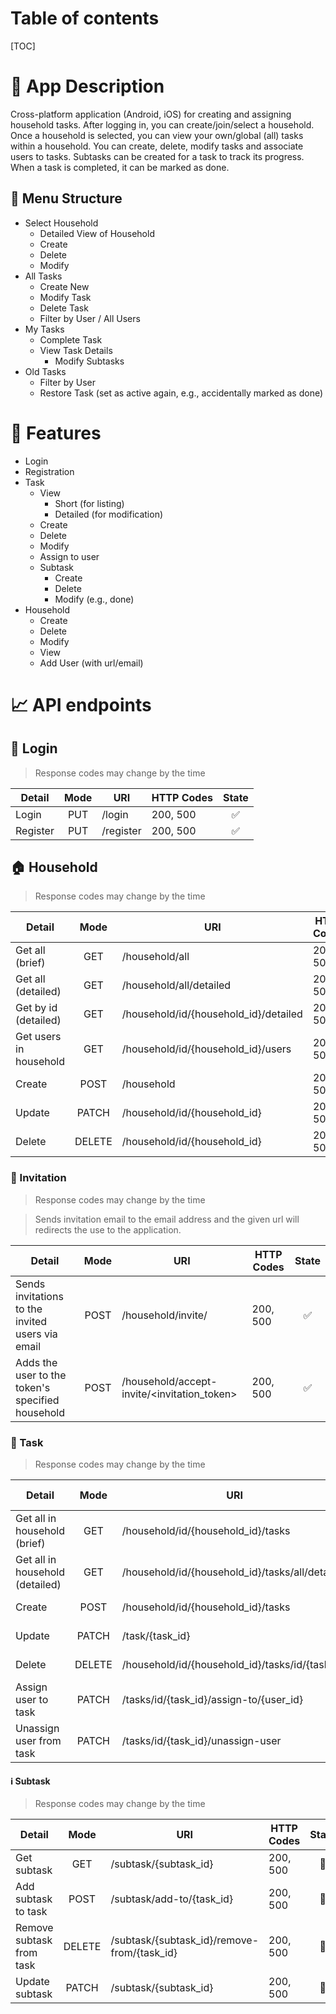 # Table of contents
[TOC]

# :page_facing_up: App Description
Cross-platform application (Android, iOS) for creating and assigning household tasks. After logging in, you can create/join/select a household. Once a household is selected, you can view your own/global (all) tasks within a household. You can create, delete, modify tasks and associate users to tasks. Subtasks can be created for a task to track its progress. When a task is completed, it can be marked as done.

## :open_file_folder: Menu Structure
- Select Household
  - Detailed View of Household
  - Create
  - Delete
  - Modify
- All Tasks
  - Create New
  - Modify Task
  - Delete Task
  - Filter by User / All Users
- My Tasks
  - Complete Task
  - View Task Details
    - Modify Subtasks
- Old Tasks
  - Filter by User
  - Restore Task (set as active again, e.g., accidentally marked as done)

# :pushpin: Features
- Login
- Registration
- Task
  - View
    - Short (for listing)
    - Detailed (for modification)
  - Create
  - Delete
  - Modify
  - Assign to user
  - Subtask
    - Create
    - Delete
    - Modify (e.g., done)
- Household
  - Create
  - Delete
  - Modify
  - View
  - Add User (with url/email)

# :chart_with_upwards_trend: API endpoints

## :door: Login
> Response codes may change by the time

| Detail          | Mode | URI        | HTTP Codes  | State |
|-----------------|:----:|------------|-------------|:-----:|
| Login           | PUT  | /login     | 200, 500    | :white_check_mark:
| Register        | PUT  | /register  | 200, 500    | :white_check_mark:

## :house: Household
> Response codes may change by the time

| Detail                     | Mode  | URI                              | HTTP Codes  | State |
|----------------------------|:-------:|----------------------------------|-------------|:----------:|
| Get all (brief)            | GET   | /household/all                       | 200, 500    | :white_check_mark: |
| Get all (detailed)         | GET   | /household/all/detailed              | 200, 500    | :white_check_mark: |
| Get by id (detailed)       | GET   | /household/id/{household_id}/detailed        | 200, 500    | :white_check_mark: |
| Get users in household     | GET   | /household/id/{household_id}/users        | 200, 500    | :white_check_mark: |
| Create                     | POST  | /household                       | 200, 500    | :white_check_mark: |
| Update                     | PATCH | /household/id/{household_id}        | 200, 500    | :white_check_mark: |
| Delete                     | DELETE| /household/id/{household_id}        | 200, 500    | :white_check_mark: |

### :love_letter: Invitation
> Response codes may change by the time

> Sends invitation email to the email address and the given url will redirects the use to the application.

| Detail                                | Mode  | URI                                    | HTTP Codes  | State |
|----------------------------|:-------:|----------------------------------|-------------|:----------:|
Sends invitations to the invited users via email | POST | /household/invite/ | 200, 500 | :white_check_mark:
Adds the user to the token's specified household | POST | /household/accept-invite/<invitation_token> | 200, 500 | :white_check_mark:

### :date: Task
> Response codes may change by the time

| Detail                                | Mode  | URI                                    | HTTP Codes  | State |
|---------------------------------------|:-------:|----------------------------------------|-------------|:----:|
| Get all in household (brief)          | GET   | /household/id/{household_id}/tasks         | 200, 500    | :white_check_mark:
| Get all in household (detailed)       | GET   | /household/id/{household_id}/tasks/all/detailed| 200, 500    | :white_check_mark:
| Create                                | POST  | /household/id/{household_id}/tasks         | 200, 500    | :white_check_mark:
| Update                                | PATCH | /task/{task_id}| 200, 500    | :construction:
| Delete                                | DELETE| /household/id/{household_id}/tasks/id/{task_id}| 200, 500    | :white_check_mark:
| Assign user to task                   | PATCH | /tasks/id/{task_id}/assign-to/{user_id}| 200, 500    | :white_check_mark:
| Unassign user from task               | PATCH | /tasks/id/{task_id}/unassign-user         | 200, 500    | :white_check_mark:

#### :information_source: Subtask
> Response codes may change by the time

| Detail                                | Mode  | URI                                    | HTTP Codes  | State |
|---------------------------------------|:-------:|----------------------------------------|-------------|:----:|
| Get subtask                           | GET   | /subtask/{subtask_id}                       | 200, 500    | :construction:
| Add subtask to task                   | POST  | /subtask/add-to/{task_id}                                 | 200, 500    | :construction:
| Remove subtask from task              | DELETE| /subtask/{subtask_id}/remove-from/{task_id}                       | 200, 500    | :construction:
| Update subtask                        | PATCH | /subtask/{subtask_id}                       | 200, 500    | :construction: